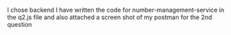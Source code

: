 I chose backend
I have written the code for number-management-service in the q2.js file
and also attached a screen shot of my postman for the 2nd question
